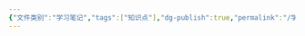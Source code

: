 ```yaml
---
{"文件类别":"学习笔记","tags":["知识点"],"dg-publish":true,"permalink":"/学习笔记studyup/知识点cheese/附期限法律行为/","dgPassFrontmatter":true,"created":"2024-09-11T12:02:31.756+08:00","updated":"2024-09-11T12:05:11.686+08:00"}
---
```


